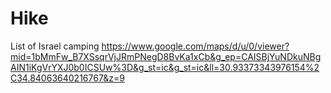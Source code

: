 # Hike

List of Israel camping
https://www.google.com/maps/d/u/0/viewer?mid=1bMmFw_B7XSsqrVjJRmPNegD8BvKa1xCb&g_ep=CAISBjYuNDkuNBgAIN1iKgVrYXJ0b0ICSUw%3D&g_st=ic&g_st=ic&ll=30.93373343976154%2C34.84063640216767&z=9